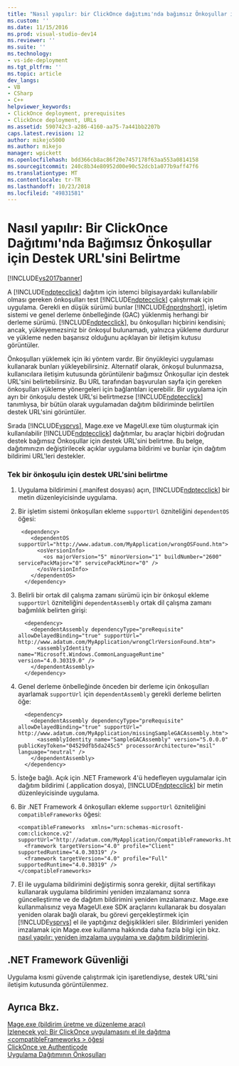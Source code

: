```yaml
---
title: "Nasıl yapılır: bir ClickOnce dağıtımı'nda bağımsız Önkoşullar için destek URL'sini belirtme | Microsoft Docs"
ms.custom: ''
ms.date: 11/15/2016
ms.prod: visual-studio-dev14
ms.reviewer: ''
ms.suite: ''
ms.technology:
- vs-ide-deployment
ms.tgt_pltfrm: ''
ms.topic: article
dev_langs:
- VB
- CSharp
- C++
helpviewer_keywords:
- ClickOnce deployment, prerequisites
- ClickOnce deployment, URLs
ms.assetid: 590742c3-a286-4160-aa75-7a441bb2207b
caps.latest.revision: 12
author: mikejo5000
ms.author: mikejo
manager: wpickett
ms.openlocfilehash: bdd366cb8ac86f20e7457178f63aa553a0814158
ms.sourcegitcommit: 240c8b34e80952d00e90c52dcb1a077b9aff47f6
ms.translationtype: MT
ms.contentlocale: tr-TR
ms.lasthandoff: 10/23/2018
ms.locfileid: "49831581"
---
```

# <a name="how-to-specify-a-support-url-for-individual-prerequisites-in-a-clickonce-deployment"></a>Nasıl yapılır: Bir ClickOnce Dağıtımı'nda Bağımsız Önkoşullar için Destek URL'sini Belirtme
[!INCLUDE[vs2017banner](../includes/vs2017banner.md)]

A [!INCLUDE[ndptecclick](../includes/ndptecclick-md.md)] dağıtım için istemci bilgisayardaki kullanılabilir olması gereken önkoşulları test [!INCLUDE[ndptecclick](../includes/ndptecclick-md.md)] çalıştırmak için uygulama. Gerekli en düşük sürümü bunlar [!INCLUDE[dnprdnshort](../includes/dnprdnshort-md.md)], işletim sistemi ve genel derleme önbelleğinde (GAC) yüklenmiş herhangi bir derleme sürümü. [!INCLUDE[ndptecclick](../includes/ndptecclick-md.md)], bu önkoşulları hiçbirini kendisini; ancak, yükleyemezsiniz bir önkoşul bulunamadı, yalnızca yükleme durdurur ve yükleme neden başarısız olduğunu açıklayan bir iletişim kutusu görüntüler.  
  
 Önkoşulları yüklemek için iki yöntem vardır. Bir önyükleyici uygulaması kullanarak bunları yükleyebilirsiniz. Alternatif olarak, önkoşul bulunmazsa, kullanıcılara iletişim kutusunda görüntülenir bağımsız Önkoşullar için destek URL'sini belirtebilirsiniz. Bu URL tarafından başvurulan sayfa için gereken önkoşulları yükleme yönergeleri için bağlantıları içerebilir. Bir uygulama için ayrı bir önkoşulu destek URL'si belirtmezse [!INCLUDE[ndptecclick](../includes/ndptecclick-md.md)] tanımlıysa, bir bütün olarak uygulamadan dağıtım bildiriminde belirtilen destek URL'sini görüntüler.  
  
 Sırada [!INCLUDE[vsprvs](../includes/vsprvs-md.md)], Mage.exe ve MageUI.exe tüm oluşturmak için kullanılabilir [!INCLUDE[ndptecclick](../includes/ndptecclick-md.md)] dağıtımlar, bu araçlar hiçbiri doğrudan destek bağımsız Önkoşullar için destek URL'sini belirtme. Bu belge, dağıtımınızın değiştirilecek açıklar uygulama bildirimi ve bunlar için dağıtım bildirimi URL'leri destekler.  
  
### <a name="specifying-a-support-url-for-an-individual-prerequisite"></a>Tek bir önkoşulu için destek URL'sini belirtme  
  
1.  Uygulama bildirimini (.manifest dosyası) açın, [!INCLUDE[ndptecclick](../includes/ndptecclick-md.md)] bir metin düzenleyicisinde uygulama.  
  
2.  Bir işletim sistemi önkoşulları ekleme `supportUrl` özniteliğini `dependentOS` öğesi:  
  
    ```  
     <dependency>  
        <dependentOS supportUrl="http://www.adatum.com/MyApplication/wrongOSFound.htm">  
          <osVersionInfo>  
            <os majorVersion="5" minorVersion="1" buildNumber="2600" servicePackMajor="0" servicePackMinor="0" />  
          </osVersionInfo>  
        </dependentOS>  
      </dependency>  
    ```  
  
3.  Belirli bir ortak dil çalışma zamanı sürümü için bir önkoşul ekleme `supportUrl` özniteliğini `dependentAssembly` ortak dil çalışma zamanı bağımlılık belirten girişi:  
  
    ```  
      <dependency>  
        <dependentAssembly dependencyType="preRequisite" allowDelayedBinding="true" supportUrl=" http://www.adatum.com/MyApplication/wrongClrVersionFound.htm">  
          <assemblyIdentity name="Microsoft.Windows.CommonLanguageRuntime" version="4.0.30319.0" />  
        </dependentAssembly>  
      </dependency>  
    ```  
  
4.  Genel derleme önbelleğinde önceden bir derleme için önkoşulları ayarlamak `supportUrl` için `dependentAssembly` gerekli derleme belirten öğe:  
  
    ```  
      <dependency>  
        <dependentAssembly dependencyType="preRequisite" allowDelayedBinding="true" supportUrl=" http://www.adatum.com/MyApplication/missingSampleGACAssembly.htm">  
          <assemblyIdentity name="SampleGACAssembly" version="5.0.0.0" publicKeyToken="04529dfb5da245c5" processorArchitecture="msil" language="neutral" />  
        </dependentAssembly>  
      </dependency>  
    ```  
  
5.  İsteğe bağlı. Açık için .NET Framework 4'ü hedefleyen uygulamalar için dağıtım bildirimi (.application dosya), [!INCLUDE[ndptecclick](../includes/ndptecclick-md.md)] bir metin düzenleyicisinde uygulama.  
  
6.  Bir .NET Framework 4 önkoşulları ekleme `supportUrl` özniteliğini `compatibleFrameworks` öğesi:  
  
    ```  
    <compatibleFrameworks  xmlns="urn:schemas-microsoft-com:clickonce.v2" supportUrl="http://adatum.com/MyApplication/CompatibleFrameworks.htm">  
      <framework targetVersion="4.0" profile="Client" supportedRuntime="4.0.30319" />  
      <framework targetVersion="4.0" profile="Full" supportedRuntime="4.0.30319" />  
    </compatibleFrameworks>  
    ```  
  
7.  El ile uygulama bildirimini değiştirmiş sonra gerekir, dijital sertifikayı kullanarak uygulama bildirimini yeniden imzalamanız sonra güncelleştirme ve de dağıtım bildirimini yeniden imzalamanız. Mage.exe kullanmalısınız veya MageUI.exe SDK araçlarını kullanarak bu dosyaları yeniden olarak bağlı olarak, bu görevi gerçekleştirmek için [!INCLUDE[vsprvs](../includes/vsprvs-md.md)] el ile yaptığınız değişiklikleri siler. Bildirimleri yeniden imzalamak için Mage.exe kullanma hakkında daha fazla bilgi için bkz. [nasıl yapılır: yeniden imzalama uygulama ve dağıtım bildirimlerini](../deployment/how-to-re-sign-application-and-deployment-manifests.md).  
  
## <a name="net-framework-security"></a>.NET Framework Güvenliği  
 Uygulama kısmi güvende çalıştırmak için işaretlendiyse, destek URL'sini iletişim kutusunda görüntülenmez.  
  
## <a name="see-also"></a>Ayrıca Bkz.  
 [Mage.exe (bildirim üretme ve düzenleme aracı)](http://msdn.microsoft.com/library/77dfe576-2962-407e-af13-82255df725a1)   
 [İzlenecek yol: Bir ClickOnce uygulamasını el ile dağıtma](../deployment/walkthrough-manually-deploying-a-clickonce-application.md)   
 [\<compatibleFrameworks > öğesi](../deployment/compatibleframeworks-element-clickonce-deployment.md)   
 [ClickOnce ve Authenticode](../deployment/clickonce-and-authenticode.md)   
 [Uygulama Dağıtımının Önkoşulları](../deployment/application-deployment-prerequisites.md)



